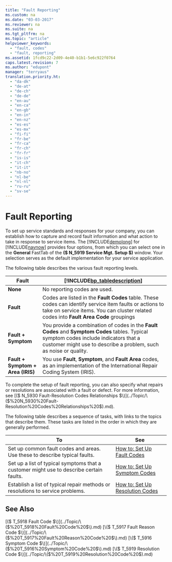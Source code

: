 ```yaml
---
title: "Fault Reporting"
ms.custom: na
ms.date: "03-03-2017"
ms.reviewer: na
ms.suite: na
ms.tgt_pltfrm: na
ms.topic: "article"
helpviewer_keywords: 
  - "fault, codes"
  - "fault, reporting"
ms.assetid: 1fcd9c22-2d09-4e40-b1b1-5e6c922f0764
caps.latest.revision: 7
ms.author: "edupont"
manager: "terryaus"
translation.priority.ht: 
  - "da-dk"
  - "de-at"
  - "de-ch"
  - "de-de"
  - "en-au"
  - "en-ca"
  - "en-gb"
  - "en-in"
  - "en-nz"
  - "es-es"
  - "es-mx"
  - "fi-fi"
  - "fr-be"
  - "fr-ca"
  - "fr-ch"
  - "fr-fr"
  - "is-is"
  - "it-ch"
  - "it-it"
  - "nb-no"
  - "nl-be"
  - "nl-nl"
  - "ru-ru"
  - "sv-se"
---
```

# Fault Reporting
To set up service standards and responses for your company, you can establish how to capture and record fault information and what action to take in response to service items. The [!INCLUDE[demolong](../ApplicationDesign/includes/demolong_md.md)] for [!INCLUDE[navnow](../ApplicationDesign/includes/navnow_md.md)] provides four options, from which you can select one in the **General** FastTab of the **\($ N\_5919 Service Mgt. Setup $\)** window. Your selection serves as the default implementation for your service application.  
  
 The following table describes the various fault reporting levels.  
  
|Fault|[!INCLUDE[bp_tabledescription](../ApplicationDesign/includes/bp_tabledescription_md.md)]|  
|-----------|---------------------------------------|  
|**None**|No reporting codes are used.|  
|**Fault**|Codes are listed in the **Fault Codes** table. These codes can identify service item faults or actions to take on service items. You can cluster related codes into **Fault Area Code** groupings|  
|**Fault \+ Symptom**|You provide a combination of codes in the **Fault Codes** and **Symptom Codes** tables. Typical symptom codes include indicators that a customer might use to describe a problem, such as noise or quality.|  
|**Fault \+ Symptom \+ Area \(IRIS\)**|You use **Fault**, **Symptom**, and **Fault Area** codes, as an implementation of the International Repair Coding System \(IRIS\).|  
  
 To complete the setup of fault reporting, you can also specify what repairs or resolutions are associated with a fault or defect. For more information, see [\($ N\_5930 Fault\-Resolution Codes Relationships $\)](../Topic/\($%20N_5930%20Fault-Resolution%20Codes%20Relationships%20$\).md).  
  
 The following table describes a sequence of tasks, with links to the topics that describe them. These tasks are listed in the order in which they are generally performed.  
  
|**To**|**See**|  
|------------|-------------|  
|Set up common fault codes and areas. Use these to describe typical faults.|[How to: Set Up Fault Codes](../Service/how-to-set-up-fault-codes.md)|  
|Set up a list of typical symptoms that a customer might use to describe certain faults.|[How to: Set Up Symptom Codes](../Service/how-to-set-up-symptom-codes.md)|  
|Establish a list of typical repair methods or resolutions to service problems.|[How to: Set Up Resolution Codes](../Service/how-to-set-up-resolution-codes.md)|  
  
## See Also  
 [\($ T\_5918 Fault Code $\)](../Topic/\($%20T_5918%20Fault%20Code%20$\).md)   
 [\($ T\_5917 Fault Reason Code $\)](../Topic/\($%20T_5917%20Fault%20Reason%20Code%20$\).md)   
 [\($ T\_5916 Symptom Code $\)](../Topic/\($%20T_5916%20Symptom%20Code%20$\).md)   
 [\($ T\_5919 Resolution Code $\)](../Topic/\($%20T_5919%20Resolution%20Code%20$\).md)